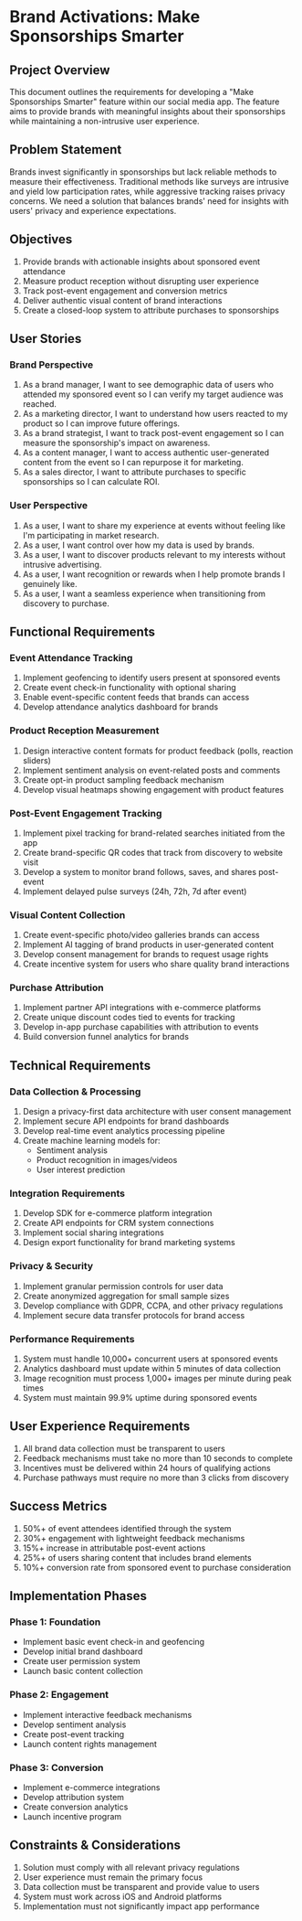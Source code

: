 # Brand Activations: Make Sponsorships Smarter

## Project Overview
This document outlines the requirements for developing a "Make Sponsorships Smarter" feature within our social media app. The feature aims to provide brands with meaningful insights about their sponsorships while maintaining a non-intrusive user experience.

## Problem Statement
Brands invest significantly in sponsorships but lack reliable methods to measure their effectiveness. Traditional methods like surveys are intrusive and yield low participation rates, while aggressive tracking raises privacy concerns. We need a solution that balances brands' need for insights with users' privacy and experience expectations.

## Objectives
1. Provide brands with actionable insights about sponsored event attendance
2. Measure product reception without disrupting user experience
3. Track post-event engagement and conversion metrics
4. Deliver authentic visual content of brand interactions
5. Create a closed-loop system to attribute purchases to sponsorships

## User Stories

### Brand Perspective
1. As a brand manager, I want to see demographic data of users who attended my sponsored event so I can verify my target audience was reached.
2. As a marketing director, I want to understand how users reacted to my product so I can improve future offerings.
3. As a brand strategist, I want to track post-event engagement so I can measure the sponsorship's impact on awareness.
4. As a content manager, I want to access authentic user-generated content from the event so I can repurpose it for marketing.
5. As a sales director, I want to attribute purchases to specific sponsorships so I can calculate ROI.

### User Perspective
1. As a user, I want to share my experience at events without feeling like I'm participating in market research.
2. As a user, I want control over how my data is used by brands.
3. As a user, I want to discover products relevant to my interests without intrusive advertising.
4. As a user, I want recognition or rewards when I help promote brands I genuinely like.
5. As a user, I want a seamless experience when transitioning from discovery to purchase.

## Functional Requirements

### Event Attendance Tracking
1. Implement geofencing to identify users present at sponsored events
2. Create event check-in functionality with optional sharing
3. Enable event-specific content feeds that brands can access
4. Develop attendance analytics dashboard for brands

### Product Reception Measurement
1. Design interactive content formats for product feedback (polls, reaction sliders)
2. Implement sentiment analysis on event-related posts and comments
3. Create opt-in product sampling feedback mechanism
4. Develop visual heatmaps showing engagement with product features

### Post-Event Engagement Tracking
1. Implement pixel tracking for brand-related searches initiated from the app
2. Create brand-specific QR codes that track from discovery to website visit
3. Develop a system to monitor brand follows, saves, and shares post-event
4. Implement delayed pulse surveys (24h, 72h, 7d after event)

### Visual Content Collection
1. Create event-specific photo/video galleries brands can access
2. Implement AI tagging of brand products in user-generated content
3. Develop consent management for brands to request usage rights
4. Create incentive system for users who share quality brand interactions

### Purchase Attribution
1. Implement partner API integrations with e-commerce platforms
2. Create unique discount codes tied to events for tracking
3. Develop in-app purchase capabilities with attribution to events
4. Build conversion funnel analytics for brands

## Technical Requirements

### Data Collection & Processing
1. Design a privacy-first data architecture with user consent management
2. Implement secure API endpoints for brand dashboards
3. Develop real-time event analytics processing pipeline
4. Create machine learning models for:
   - Sentiment analysis
   - Product recognition in images/videos
   - User interest prediction

### Integration Requirements
1. Develop SDK for e-commerce platform integration
2. Create API endpoints for CRM system connections
3. Implement social sharing integrations
4. Design export functionality for brand marketing systems

### Privacy & Security
1. Implement granular permission controls for user data
2. Create anonymized aggregation for small sample sizes
3. Develop compliance with GDPR, CCPA, and other privacy regulations
4. Implement secure data transfer protocols for brand access

### Performance Requirements
1. System must handle 10,000+ concurrent users at sponsored events
2. Analytics dashboard must update within 5 minutes of data collection
3. Image recognition must process 1,000+ images per minute during peak times
4. System must maintain 99.9% uptime during sponsored events

## User Experience Requirements
1. All brand data collection must be transparent to users
2. Feedback mechanisms must take no more than 10 seconds to complete
3. Incentives must be delivered within 24 hours of qualifying actions
4. Purchase pathways must require no more than 3 clicks from discovery

## Success Metrics
1. 50%+ of event attendees identified through the system
2. 30%+ engagement with lightweight feedback mechanisms
3. 15%+ increase in attributable post-event actions
4. 25%+ of users sharing content that includes brand elements
5. 10%+ conversion rate from sponsored event to purchase consideration

## Implementation Phases

### Phase 1: Foundation
- Implement basic event check-in and geofencing
- Develop initial brand dashboard
- Create user permission system
- Launch basic content collection

### Phase 2: Engagement
- Implement interactive feedback mechanisms
- Develop sentiment analysis
- Create post-event tracking
- Launch content rights management

### Phase 3: Conversion
- Implement e-commerce integrations
- Develop attribution system
- Create conversion analytics
- Launch incentive program

## Constraints & Considerations
1. Solution must comply with all relevant privacy regulations
2. User experience must remain the primary focus
3. Data collection must be transparent and provide value to users
4. System must work across iOS and Android platforms
5. Implementation must not significantly impact app performance